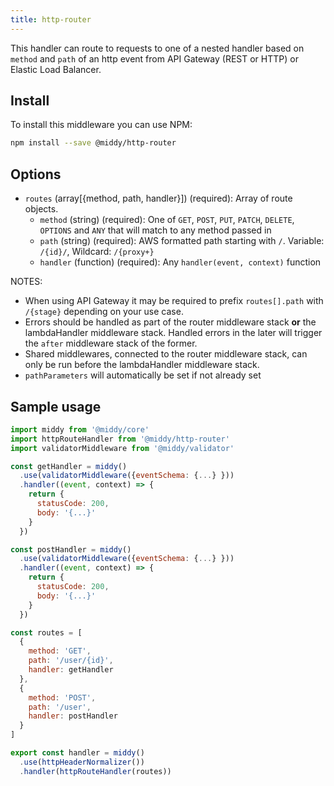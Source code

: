 ```yaml
---
title: http-router
---
```


This handler can route to requests to one of a nested handler based on `method` and `path` of an http event from API Gateway (REST or HTTP) or Elastic Load Balancer.

## Install

To install this middleware you can use NPM:

```bash npm2yarn
npm install --save @middy/http-router
```

## Options

- `routes` (array[{method, path, handler}]) (required): Array of route objects.
  - `method` (string) (required): One of `GET`, `POST`, `PUT`, `PATCH`, `DELETE`, `OPTIONS` and `ANY` that will match to any method passed in
  - `path` (string) (required): AWS formatted path starting with `/`. Variable: `/{id}/`, Wildcard: `/{proxy+}`
  - `handler` (function) (required): Any `handler(event, context)` function

NOTES:

- When using API Gateway it may be required to prefix `routes[].path` with `/{stage}` depending on your use case.
- Errors should be handled as part of the router middleware stack **or** the lambdaHandler middleware stack. Handled errors in the later will trigger the `after` middleware stack of the former.
- Shared middlewares, connected to the router middleware stack, can only be run before the lambdaHandler middleware stack.
- `pathParameters` will automatically be set if not already set

## Sample usage

```javascript
import middy from '@middy/core'
import httpRouteHandler from '@middy/http-router'
import validatorMiddleware from '@middy/validator'

const getHandler = middy()
  .use(validatorMiddleware({eventSchema: {...} }))
  .handler((event, context) => {
    return {
      statusCode: 200,
      body: '{...}'
    }
  })

const postHandler = middy()
  .use(validatorMiddleware({eventSchema: {...} }))
  .handler((event, context) => {
    return {
      statusCode: 200,
      body: '{...}'
    }
  })

const routes = [
  {
    method: 'GET',
    path: '/user/{id}',
    handler: getHandler
  },
  {
    method: 'POST',
    path: '/user',
    handler: postHandler
  }
]

export const handler = middy()
  .use(httpHeaderNormalizer())
  .handler(httpRouteHandler(routes))

```
